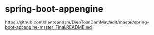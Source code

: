 # spring-boot-appengine
https://github.com/dientoandam/DienToanDamMay/edit/master/spring-boot-appengine-master_Final/README.md
